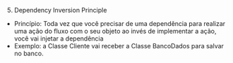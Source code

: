 5. Dependency Inversion Principle
 
- Princípio: Toda vez que você precisar de uma dependência para realizar uma ação do fluxo com o seu objeto ao invés de implementar a ação, 
você vai injetar a dependência
- Exemplo: a Classe Cliente vai receber a Classe BancoDados para salvar no banco.